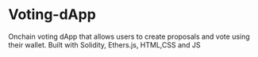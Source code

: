 # Voting-dApp
Onchain voting dApp that allows users to create proposals and vote using their wallet. Built with Solidity, Ethers.js, HTML,CSS and JS
